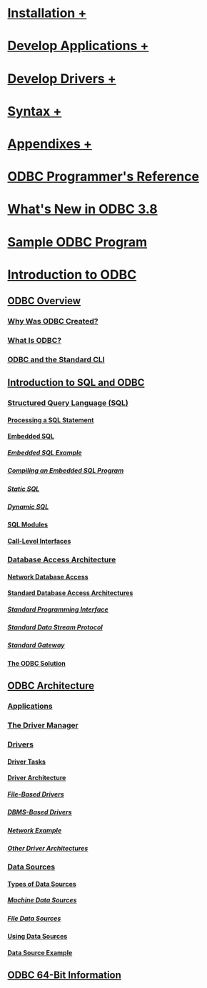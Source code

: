 
# [Installation +](./install/index.md)
# [Develop Applications +](./develop-app/index.md)
# [Develop Drivers +](./develop-driver/index.md)
# [Syntax +](./syntax/index.md)
# [Appendixes +](./appendixes/index.md)

# [ODBC Programmer's Reference](odbc-programmer-s-reference.md)
# [What's New in ODBC 3.8](what-s-new-in-odbc-3-8.md)
# [Sample ODBC Program](sample-odbc-program.md)

# [Introduction to ODBC](introduction-to-odbc.md)

## [ODBC Overview](odbc-overview.md)
### [Why Was ODBC Created?](why-was-odbc-created.md)
### [What Is ODBC?](what-is-odbc.md)
### [ODBC and the Standard CLI](odbc-and-the-standard-cli.md)

## [Introduction to SQL and ODBC](introduction-to-sql-and-odbc.md)
### [Structured Query Language (SQL)](structured-query-language-sql.md)
#### [Processing a SQL Statement](processing-a-sql-statement.md)
#### [Embedded SQL](embedded-sql.md)
##### [Embedded SQL Example](embedded-sql-example.md)
##### [Compiling an Embedded SQL Program](compiling-an-embedded-sql-program.md)
##### [Static SQL](static-sql.md)
##### [Dynamic SQL](dynamic-sql.md)
#### [SQL Modules](sql-modules.md)
#### [Call-Level Interfaces](call-level-interfaces.md)
### [Database Access Architecture](database-access-architecture.md)
#### [Network Database Access](network-database-access.md)
#### [Standard Database Access Architectures](standard-database-access-architectures.md)
##### [Standard Programming Interface](standard-programming-interface.md)
##### [Standard Data Stream Protocol](standard-data-stream-protocol.md)
##### [Standard Gateway](standard-gateway.md)
#### [The ODBC Solution](the-odbc-solution.md)

## [ODBC Architecture](odbc-architecture.md)
### [Applications](applications.md)
### [The Driver Manager](the-driver-manager.md)
### [Drivers](drivers.md)
#### [Driver Tasks](driver-tasks.md)
#### [Driver Architecture](driver-architecture.md)
##### [File-Based Drivers](file-based-drivers.md)
##### [DBMS-Based Drivers](dbms-based-drivers.md)
##### [Network Example](network-example.md)
##### [Other Driver Architectures](other-driver-architectures.md)
### [Data Sources](data-sources.md)
#### [Types of Data Sources](types-of-data-sources.md)
##### [Machine Data Sources](machine-data-sources.md)
##### [File Data Sources](file-data-sources.md)
#### [Using Data Sources](using-data-sources.md)
#### [Data Source Example](data-source-example.md)

## [ODBC 64-Bit Information](odbc-64-bit-information.md)

